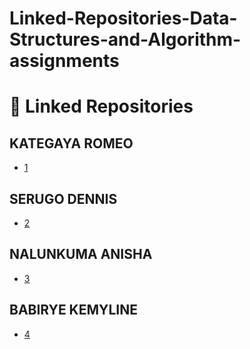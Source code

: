 # Linked-Repositories-Data-Structures-and-Algorithm-assignments
# 🔗 Linked Repositories

## KATEGAYA ROMEO
- [1](https://github.com/Jashpopper/Intro-to-Data-Structures-and-Algorithm
)

## SERUGO DENNIS
- [2](https://github.com/delmardenis/dsa-assignment)

## NALUNKUMA ANISHA
- [3](https://github.com/member2-username/project-b)

## BABIRYE KEMYLINE
- [4](https://github.com/Sanderzraven22/INTRODUCTION-TO-DATA-STRUCTURES)


